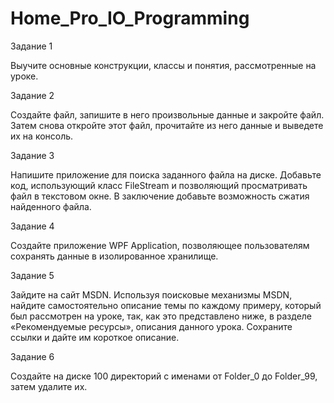 # Home_Pro_IO_Programming

Задание 1 

Выучите основные конструкции, классы и понятия, рассмотренные на уроке. 

Задание 2 

Создайте файл, запишите в него произвольные данные и закройте файл. Затем снова откройте этот файл, прочитайте из него данные и выведете их на консоль. 

Задание 3 

Напишите приложение для поиска заданного файла на диске. Добавьте код, использующий класс FileStream и позволяющий просматривать файл в текстовом окне. В заключение добавьте возможность сжатия найденного файла. 

Задание 4 

Создайте приложение WPF Application, позволяющее пользователям сохранять данные в изолированное хранилище. 

Задание 5 

Зайдите на сайт MSDN. Используя поисковые механизмы MSDN, найдите самостоятельно описание темы по каждому примеру, который был рассмотрен на уроке, так, как это представлено ниже, в разделе «Рекомендуемые ресурсы», описания данного урока. Сохраните ссылки и дайте им короткое описание.

Задание 6

Создайте на диске 100 директорий с именами от Folder_0 до Folder_99, затем удалите их.
